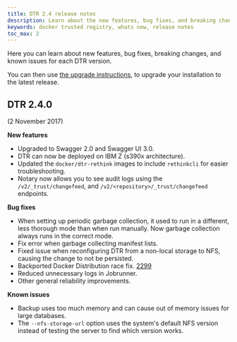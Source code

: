 ```yaml
---
title: DTR 2.4 release notes
description: Learn about the new features, bug fixes, and breaking changes for Docker Trusted Registry
keywords: docker trusted registry, whats new, release notes
toc_max: 2
---
```

Here you can learn about new features, bug fixes, breaking changes, and known issues for each DTR version.

You can then use [the upgrade instructions](admin/upgrade.md), to upgrade your installation to the latest release.

## DTR 2.4.0

(2 November 2017)

**New features**

* Upgraded to Swagger 2.0 and Swagger UI 3.0.
* DTR can now be deployed on IBM Z (s390x architecture).
* Updated the `docker/dtr-rethink` images to include `rethinkcli` for easier troubleshooting.
* Notary now allows you to see audit logs using the `/v2/_trust/changefeed`, and `/v2/<repository>/_trust/changefeed` endpoints.

**Bug fixes**

* When setting up periodic garbage collection, it used to run in a different, less thorough mode than when run manually. Now garbage collection always runs in the correct mode.
* Fix error when garbage collecting manifest lists.
* Fixed issue when reconfiguring DTR from a non-local storage to NFS, causing the change to not be persisted.
* Backported Docker Distribution race fix. [2299](https://github.com/docker/distribution/pull/2299)
* Reduced unnecessary logs in Jobrunner.
* Other general reliability improvements.

**Known issues**

* Backup uses too much memory and can cause out of memory issues for large databases.
* The `--nfs-storage-url` option uses the system's default NFS version instead of testing the server to find which version works.